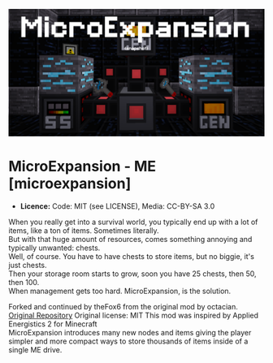 ![Screenshot](screenshot.png)

MicroExpansion - ME [microexpansion]
======================================

* **Licence:** Code: MIT (see LICENSE), Media: CC-BY-SA 3.0

When you really get into a survival world, you typically end up with a lot of items, like a ton of items.
Sometimes literally.  
But with that huge amount of resources, comes something annoying and typically unwanted: chests.  
Well, of course. You have to have chests to store items, but no biggie, it's just chests.  
Then your storage room starts to grow, soon you have 25 chests, then 50, then 100.  
When management gets too hard. MicroExpansion, is the solution.

Forked and continued by theFox6 from the original mod by octacian.
[Original Repository](https://github.com/octacian/microexpansion)
Original license: MIT
This mod was inspired by Applied Energistics 2 for Minecraft  
MicroExpansion introduces many new nodes and items giving the player simpler and more compact ways to store thousands of items inside of a single ME drive.
